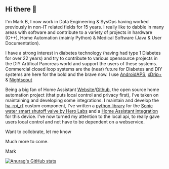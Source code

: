 ## Hi there 👋

I'm Mark B, I now work in Data Engineering & SysOps having worked previously in non-IT related fields for 15 years. I really like to dabble in many areas with software and contribute to a variety of projects in hardware (C++), Home Automation (mainly Python) & Medical Software (Java & User Documentation).

I have a strong interest in diabetes technology (having had type 1 Diabetes for over 22 years) and try to contribute to various opensource projects in the DIY Artifical Pancreas world and support the users of these systems.  Commercial closed loop systems are the (near) future for Diabetes and DIY systems are here for the bold and the brave now. I use [AndroidAPS](https://github.com/nightscout/AndroidAPS), [xDrip+](https://github.com/NightscoutFoundation/xDrip) & [Nightscout](https://github.com/markvader/cgm-remote-monitor)

Being a big fan of Home Assistant [Website](https://www.home-assistant.io/)/[Github](https://github.com/home-assistant), the open source home automation project (that puts local control and privacy first), I've taken on maintaining and developing some integrations.  I maintain and develop the [ha-rpi_rf](https://github.com/markvader/ha-rpi_rf) custom component, I've written a [python library](https://github.com/markvader/herolabsapi) for the [Sonic water smart shutoff valve by Hero Labs](https://www.hero-labs.com/) and a [Home Assistant integration](https://github.com/markvader/sonic) for this device.  I've now turned my attention to the local api, to really gave users local control and not have to be dependent on a webservice.

Want to collobrate, let me know

Much more to come.

Mark

[![Anurag's GitHub stats](https://github-readme-stats-mocha-six.vercel.app/api?username=markvader&count_private=true&show_icons=true&hide_rank=true&include_all_commits=true)](https://github.com/markvader)
